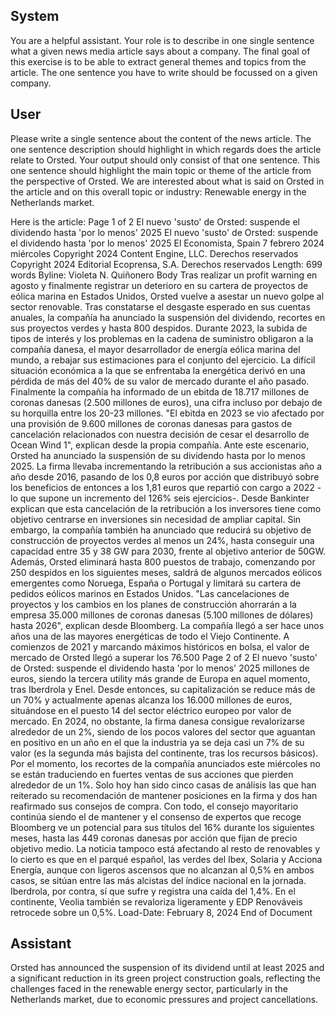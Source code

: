 ## System

You are a helpful assistant. Your role is to describe in one single sentence what a given news media article says about a company. The final goal of this exercise is to be able to extract general themes and topics from the article. The one sentence you have to write should be focussed on a given company.

## User


Please write a single sentence about the content of the news article. The one sentence description should highlight in which regards does the article relate to Orsted. Your output should only consist of that one sentence.
This one sentence should highlight the main topic or theme of the article from the perspective of Orsted. We are interested about what is said on Orsted in the article and on this overall topic or industry: Renewable energy in the Netherlands market.

Here is the article: Page 1 of 2
El nuevo 'susto' de Orsted: suspende el dividendo hasta 'por lo menos' 2025
El nuevo 'susto' de Orsted: suspende el dividendo hasta 'por lo menos' 2025
El Economista, Spain
7 febrero 2024 miércoles
Copyright 2024 Content Engine, LLC.
Derechos reservados
Copyright 2024 Editorial Ecoprensa, S.A. Derechos reservados
Length: 699 words
Byline: Violeta N. Quiñonero
Body
Tras realizar un profit warning en agosto y finalmente registrar un deterioro en su cartera de proyectos de eólica 
marina en Estados Unidos, Orsted vuelve a asestar un nuevo golpe al sector renovable. Tras constatarse el 
desgaste esperado en sus cuentas anuales, la compañía ha anunciado la suspensión del dividendo, recortes en 
sus proyectos verdes y hasta 800 despidos.
Durante 2023, la subida de tipos de interés y los problemas en la cadena de suministro obligaron a la compañía 
danesa, el mayor desarrollador de energía eólica marina del mundo, a rebajar sus estimaciones para el conjunto 
del ejercicio. La difícil situación económica a la que se enfrentaba la energética derivó en una pérdida de más del 
40% de su valor de mercado durante el año pasado.
Finalmente la compañía ha informado de un ebitda de 18.717 millones de coronas danesas (2.500 millones de 
euros), una cifra incluso por debajo de su horquilla entre los 20-23 millones. "El ebitda en 2023 se vio afectado por 
una provisión de 9.600 millones de coronas danesas para gastos de cancelación relacionados con nuestra decisión 
de cesar el desarrollo de Ocean Wind 1", explican desde la propia compañía.
Ante este escenario, Orsted ha anunciado la suspensión de su dividendo hasta por lo menos 2025. La firma 
llevaba incrementando la retribución a sus accionistas año a año desde 2016, pasando de los 0,8 euros por acción 
que distribuyó sobre los beneficios de entonces a los 1,81 euros que repartió con cargo a 2022 -lo que supone un 
incremento del 126% seis ejercicios-. Desde Bankinter explican que esta cancelación de la retribución a los 
inversores tiene como objetivo centrarse en inversiones sin necesidad de ampliar capital.
Sin embargo, la compañía también ha anunciado que reducirá su objetivo de construcción de proyectos verdes al 
menos un 24%, hasta conseguir una capacidad entre 35 y 38 GW para 2030, frente al objetivo anterior de 50GW. 
Además, Orsted eliminará hasta 800 puestos de trabajo, comenzando por 250 despidos en los siguientes meses, 
saldrá de algunos mercados eólicos emergentes como Noruega, España o Portugal y limitará su cartera de 
pedidos eólicos marinos en Estados Unidos. "Las cancelaciones de proyectos y los cambios en los planes de 
construcción ahorrarán a la empresa 35.000 millones de coronas danesas (5.100 millones de dólares) hasta 2026", 
explican desde Bloomberg.
La compañía llegó a ser hace unos años una de las mayores energéticas de todo el Viejo Continente. A comienzos 
de 2021 y marcando máximos históricos en bolsa, el valor de mercado de Orsted llegó a superar los 76.500 
Page 2 of 2
El nuevo 'susto' de Orsted: suspende el dividendo hasta 'por lo menos' 2025
millones de euros, siendo la tercera utility más grande de Europa en aquel momento, tras Iberdrola y Enel. Desde 
entonces, su capitalización se reduce más de un 70% y actualmente apenas alcanza los 16.000 millones de euros, 
situándose en el puesto 14 del sector eléctrico europeo por valor de mercado.
En 2024, no obstante, la firma danesa consigue revalorizarse alrededor de un 2%, siendo de los pocos valores del 
sector que aguantan en positivo en un año en el que la industria ya se deja casi un 7% de su valor (es la segunda 
más bajista del continente, tras los recursos básicos).
Por el momento, los recortes de la compañía anunciados este miércoles no se están traduciendo en fuertes ventas 
de sus acciones que pierden alrededor de un 1%. Solo hoy han sido cinco casas de análisis las que han reiterado 
su recomendación de mantener posiciones en la firma y dos han reafirmado sus consejos de compra. Con todo, el 
consejo mayoritario continúa siendo el de mantener y el consenso de expertos que recoge Bloomberg ve un 
potencial para sus títulos del 16% durante los siguientes meses, hasta las 449 coronas danesas por acción que 
fijan de precio objetivo medio.
La noticia tampoco está afectando al resto de renovables y lo cierto es que en el parqué español, las verdes del 
Ibex, Solaria y Acciona Energía, aunque con ligeros ascensos que no alcanzan al 0,5% en ambos casos, se sitúan 
entre las más alcistas del índice nacional en la jornada. Iberdrola, por contra, sí que sufre y registra una caída del 
1,4%. En el continente, Veolia también se revaloriza ligeramente y EDP Renováveis retrocede sobre un 0,5%.
Load-Date: February 8, 2024
End of Document
            

## Assistant

Orsted has announced the suspension of its dividend until at least 2025 and a significant reduction in its green project construction goals, reflecting the challenges faced in the renewable energy sector, particularly in the Netherlands market, due to economic pressures and project cancellations.

